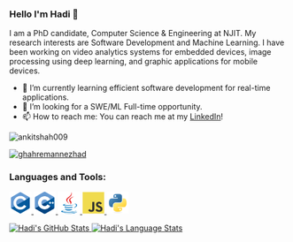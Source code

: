 ### Hello I'm Hadi 👋

I am a PhD candidate, Computer Science & Engineering at NJIT. My research interests are Software Development and Machine Learning. I have been working on video analytics systems for embedded devices, image processing using deep learning, and graphic applications for mobile devices.

- 🌱 I’m currently learning efficient software development for real-time applications.
- 👯 I’m looking for a SWE/ML Full-time opportunity.
- 📫 How to reach me: You can reach me at my <a href="https://www.linkedin.com/in/hg20/">LinkedIn</a>!

<p align="left"> <img src="https://komarev.com/ghpvc/?username=hadi-ghnd&label=Profile%20views&color=0e75b6&style=flat" alt="ankitshah009" /> </p>

<p align="left"> <a href="https://twitter.com/ghahremannezhad" target="blank"><img src="https://img.shields.io/twitter/follow/ghahremannezhad?logo=twitter&style=for-the-badge" alt="ghahremannezhad" /></a> </p>

<h3 align="left">Languages and Tools:</h3>
<p align="left"> <a href="https://www.cprogramming.com/" target="_blank"> <img src="https://raw.githubusercontent.com/devicons/devicon/master/icons/c/c-original.svg" alt="c" width="40" height="40"/> </a> <a href="https://www.w3schools.com/cpp/" target="_blank"> <img src="https://raw.githubusercontent.com/devicons/devicon/master/icons/cplusplus/cplusplus-original.svg" alt="cplusplus" width="40" height="40"/> </a> <a href="https://www.java.com" target="_blank"> <img src="https://raw.githubusercontent.com/devicons/devicon/master/icons/java/java-original.svg" alt="java" width="40" height="40"/> </a> <a href="https://developer.mozilla.org/en-US/docs/Web/JavaScript" target="_blank"> <img src="https://raw.githubusercontent.com/devicons/devicon/master/icons/javascript/javascript-original.svg" alt="javascript" width="40" height="40"/> </a> <a href="https://www.python.org" target="_blank"> <img src="https://raw.githubusercontent.com/devicons/devicon/master/icons/python/python-original.svg" alt="python" width="40" height="40"/> </a> </p>


<p align="left">
<a href="https://github.com/hadi-ghnd">
 <img src="https://github-readme-stats.vercel.app/api?username=hadi-ghnd&show_icons=true&hide=stars&hide_border=true" alt="Hadi's GitHub Stats" />
 <img src="https://github-readme-stats.vercel.app/api/top-langs/?username=hadi-ghnd&layout=compact&hide_border=true" alt="Hadi's Language Stats" />
</a>
</p>
